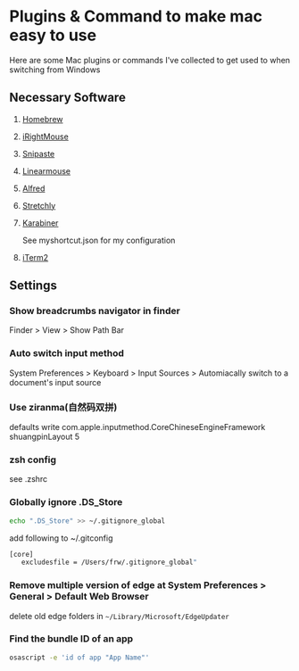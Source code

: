 # Plugins & Command to make mac easy to use

Here are some Mac plugins or commands I've collected to get used to when switching from Windows

## Necessary Software

1. [Homebrew](https://brew.sh/)
2. [iRightMouse](https://www.irightmouse.com/)
3. [Snipaste](https://zh.snipaste.com/)
4. [Linearmouse](https://linearmouse.org/)
5. [Alfred](https://www.alfredapp.com/)
6. [Stretchly](https://hovancik.net/stretchly/)
7. [Karabiner](https://karabiner-elements.pqrs.org/)

   See myshortcut.json for my configuration
8. [iTerm2](https://iterm2.com/)

## Settings

### Show breadcrumbs navigator in finder

Finder > View > Show Path Bar

### Auto switch input method

System Preferences > Keyboard > Input Sources > Automiacally switch to a document's input source

### Use ziranma(自然码双拼)

defaults write com.apple.inputmethod.CoreChineseEngineFramework shuangpinLayout 5

### zsh config

see .zshrc

### Globally ignore .DS_Store

```bash
echo ".DS_Store" >> ~/.gitignore_global
```

add following to ~/.gitconfig

```bash
[core]
   excludesfile = /Users/frw/.gitignore_global"
```

### Remove multiple version of edge at System Preferences > General > Default Web Browser

delete old edge folders in `~/Library/Microsoft/EdgeUpdater`

### Find the bundle ID of an app

```bash
osascript -e 'id of app "App Name"'
```
